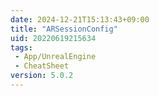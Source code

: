 ```yaml
---
date: 2024-12-21T15:13:43+09:00
title: "ARSessionConfig"
uid: 20220619215634
tags:
 - App/UnrealEngine
 - CheatSheet
version: 5.0.2
---
```



